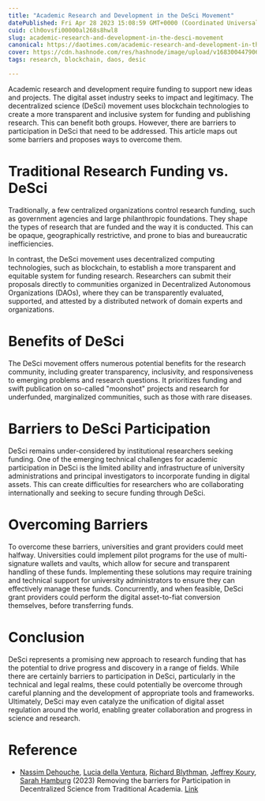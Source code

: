 ```yaml
---
title: "Academic Research and Development in the DeSci Movement"
datePublished: Fri Apr 28 2023 15:08:59 GMT+0000 (Coordinated Universal Time)
cuid: clh0ovsfi00000al268s8hwl8
slug: academic-research-and-development-in-the-desci-movement
canonical: https://daotimes.com/academic-research-and-development-in-the-desci-movement/
cover: https://cdn.hashnode.com/res/hashnode/image/upload/v1683004479067/d5c407cc-382f-4ec3-b879-40fafd8791f1.jpeg
tags: research, blockchain, daos, desic

---
```


Academic research and development require funding to support new ideas and projects. The digital asset industry seeks to impact and legitimacy. The decentralized science (DeSci) movement uses blockchain technologies to create a more transparent and inclusive system for funding and publishing research. This can benefit both groups. However, there are barriers to participation in DeSci that need to be addressed. This article maps out some barriers and proposes ways to overcome them.

# Traditional Research Funding vs. DeSci

Traditionally, a few centralized organizations control research funding, such as government agencies and large philanthropic foundations. They shape the types of research that are funded and the way it is conducted. This can be opaque, geographically restrictive, and prone to bias and bureaucratic inefficiencies.

In contrast, the DeSci movement uses decentralized computing technologies, such as blockchain, to establish a more transparent and equitable system for funding research. Researchers can submit their proposals directly to communities organized in Decentralized Autonomous Organizations (DAOs), where they can be transparently evaluated, supported, and attested by a distributed network of domain experts and organizations.

# Benefits of DeSci

The DeSci movement offers numerous potential benefits for the research community, including greater transparency, inclusivity, and responsiveness to emerging problems and research questions. It prioritizes funding and swift publication on so-called "moonshot" projects and research for underfunded, marginalized communities, such as those with rare diseases.

# Barriers to DeSci Participation

DeSci remains under-considered by institutional researchers seeking funding. One of the emerging technical challenges for academic participation in DeSci is the limited ability and infrastructure of university administrations and principal investigators to incorporate funding in digital assets. This can create difficulties for researchers who are collaborating internationally and seeking to secure funding through DeSci.

# Overcoming Barriers

To overcome these barriers, universities and grant providers could meet halfway. Universities could implement pilot programs for the use of multi-signature wallets and vaults, which allow for secure and transparent handling of these funds. Implementing these solutions may require training and technical support for university administrators to ensure they can effectively manage these funds. Concurrently, and when feasible, DeSci grant providers could perform the digital asset-to-fiat conversion themselves, before transferring funds.

# Conclusion

DeSci represents a promising new approach to research funding that has the potential to drive progress and discovery in a range of fields. While there are certainly barriers to participation in DeSci, particularly in the technical and legal realms, these could potentially be overcome through careful planning and the development of appropriate tools and frameworks. Ultimately, DeSci may even catalyze the unification of digital asset regulation around the world, enabling greater collaboration and progress in science and research.

# Reference

* [Nassim Dehouche](https://www.researchhub.com/user/432209/overview), [Lucia della Ventura](https://www.researchhub.com/user/968195/overview), [Richard Blythman](https://www.researchhub.com/user/968249/overview), [Jeffrey Koury](https://www.researchhub.com/user/932947/overview), [Sarah Hamburg](https://www.researchhub.com/user/969095/overview) (2023) Removing the barriers for Participation in Decentralized Science from Traditional Academia. [Link](https://www.researchhub.com/post/863/removing-the-barriers-for-participation-in-decentralized-science-from-traditional-academia)